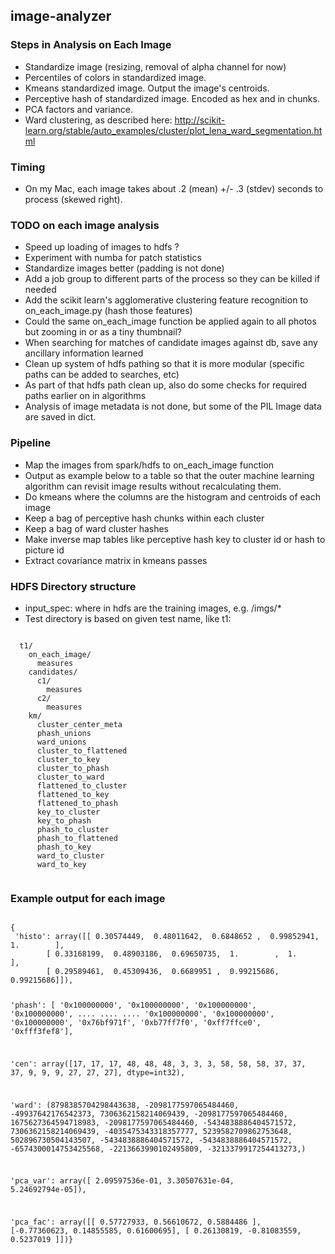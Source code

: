 ## image-analyzer
### Steps in Analysis on Each Image
* Standardize image (resizing, removal of alpha channel for now)
* Percentiles of colors in standardized image.  
* Kmeans standardized image. Output the image's centroids.
* Perceptive hash of standardized image.  Encoded as hex and in chunks.
* PCA factors and variance.
* Ward clustering, as described here: http://scikit-learn.org/stable/auto_examples/cluster/plot_lena_ward_segmentation.html
### Timing
* On my Mac, each image takes about .2 (mean) +/- .3 (stdev) seconds to process (skewed right).

### TODO on each image analysis 
* Speed up loading of images to hdfs ?
* Experiment with numba for patch statistics 
* Standardize images better (padding is not done)
* Add a job group to different parts of the process so they can be killed if needed
* Add the scikit learn's agglomerative clustering feature recognition to on_each_image.py (hash those features)
* Could the same on_each_image function be applied again to all photos but zooming in or as a tiny thumbnail?
* When searching for matches of candidate images against db, save any ancillary information learned
* Clean up system of hdfs pathing so that it is more modular (specific paths can be added to searches, etc)
* As part of that hdfs path clean up, also do some checks for required paths earlier on in algorithms
* Analysis of image metadata is not done, but some of the PIL Image data are saved in dict.

### Pipeline
* Map the images from spark/hdfs to on_each_image function
* Output as example below to a table so that the outer machine learning algorithm can revisit image results without recalculating them.
* Do kmeans where the columns are the histogram and centroids of each image
* Keep a bag of perceptive hash chunks within each cluster
* Keep a bag of ward cluster hashes
* Make inverse map tables like perceptive hash key to cluster id or hash to picture id
* Extract covariance matrix in kmeans passes

### HDFS Directory structure
* input_spec: where in hdfs are the training images, e.g. /imgs/*
* Test directory is based on given test name, like t1:

<code>
  t1/
    on_each_image/
      measures
    candidates/
      c1/
        measures
      c2/
        measures
    km/
      cluster_center_meta
      phash_unions
      ward_unions
      cluster_to_flattened
      cluster_to_key
      cluster_to_phash
      cluster_to_ward
      flattened_to_cluster
      flattened_to_key
      flattened_to_phash
      key_to_cluster
      key_to_phash
      phash_to_cluster
      phash_to_flattened
      phash_to_key
      ward_to_cluster
      ward_to_key

</code>


### Example output for each image
<code>
{
 'histo': array([[ 0.30574449,  0.48011642,  0.6848652 ,  0.99852941,  1.        ],
        [ 0.33168199,  0.48903186,  0.69650735,  1.        ,  1.        ],
        [ 0.29589461,  0.45309436,  0.6689951 ,  0.99215686,  0.99215686]]),
        
'phash': [        '0x100000000',
                  '0x100000000',
                  '0x100000000',
                  '0x100000000',
        ....
        ....
        ....
                  '0x100000000',
                  '0x100000000',
                  '0x100000000',
                  '0x76bf971f',
                  '0xb77ff7f0',
                  '0xff7ffce0',
                  '0xfff3fef8'],

 'cen': array([17, 17, 17, 48, 48, 48,  3,  3,  3, 58, 58, 58, 37, 37, 37,  9,  9,
        9, 27, 27, 27], dtype=int32),
 
'ward': (8798385704298443638,
                           -2098177597065484460,
                           -49937642176542373,
                           7306362158214069439,
                           -2098177597065484460,
                           1675627364594718983,
                           -2098177597065484460,
                           -5434838886404571572,
                           7306362158214069439,
                           -4035475343318357777,
                           5239582709862753648,
                           502896730504143507,
                           -5434838886404571572,
                           -5434838886404571572,
                           -6574300014753425568,
                           -2213663990102495809,
                           -3213379917254413273,)

 'pca_var': array([  2.09597536e-01,   3.30507631e-04,   5.24692794e-05]),
 
 'pca_fac': array([[ 0.57727933,  0.56610672,  0.5884486 ],
        [-0.77360623,  0.14855585,  0.61600695],
        [ 0.26130819, -0.81083559,  0.5237019 ]])}
        
</code>

